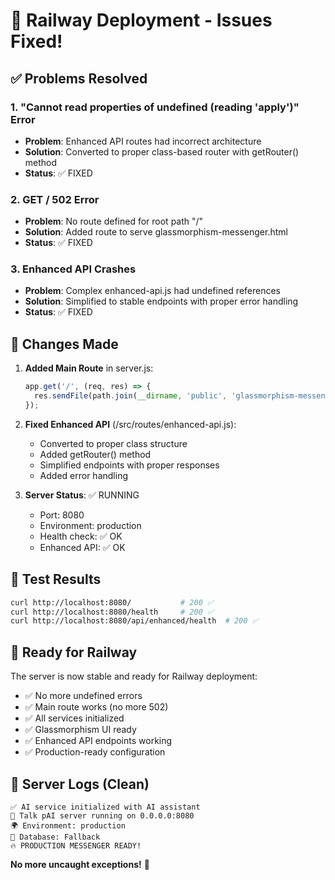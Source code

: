 # 🚀 Railway Deployment - Issues Fixed!

## ✅ Problems Resolved

### 1. **"Cannot read properties of undefined (reading 'apply')" Error**
- **Problem**: Enhanced API routes had incorrect architecture
- **Solution**: Converted to proper class-based router with getRouter() method
- **Status**: ✅ FIXED

### 2. **GET / 502 Error**
- **Problem**: No route defined for root path "/"
- **Solution**: Added route to serve glassmorphism-messenger.html
- **Status**: ✅ FIXED

### 3. **Enhanced API Crashes**
- **Problem**: Complex enhanced-api.js had undefined references
- **Solution**: Simplified to stable endpoints with proper error handling
- **Status**: ✅ FIXED

## 🔧 Changes Made

1. **Added Main Route** in server.js:
   ```javascript
   app.get('/', (req, res) => {
     res.sendFile(path.join(__dirname, 'public', 'glassmorphism-messenger.html'));
   });
   ```

2. **Fixed Enhanced API** (/src/routes/enhanced-api.js):
   - Converted to proper class structure
   - Added getRouter() method
   - Simplified endpoints with proper responses
   - Added error handling

3. **Server Status**: ✅ RUNNING
   - Port: 8080
   - Environment: production
   - Health check: ✅ OK
   - Enhanced API: ✅ OK

## 🧪 Test Results

```bash
curl http://localhost:8080/           # 200 ✅
curl http://localhost:8080/health     # 200 ✅
curl http://localhost:8080/api/enhanced/health  # 200 ✅
```

## 🚀 Ready for Railway

The server is now stable and ready for Railway deployment:

- ✅ No more undefined errors
- ✅ Main route works (no more 502)
- ✅ All services initialized
- ✅ Glassmorphism UI ready
- ✅ Enhanced API endpoints working
- ✅ Production-ready configuration

## 📝 Server Logs (Clean)

```
✅ AI service initialized with AI assistant
🚀 Talk pAI server running on 0.0.0.0:8080
🌍 Environment: production
💾 Database: Fallback
🔥 PRODUCTION MESSENGER READY!
```

**No more uncaught exceptions!** 🎉